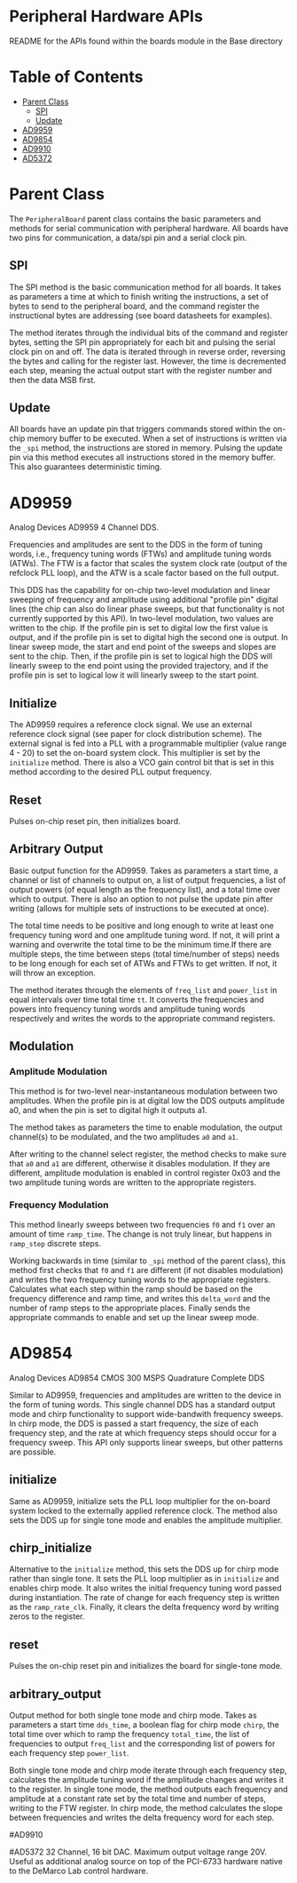 # Peripheral Hardware APIs
README for the APIs found within the boards module in the Base directory

# Table of Contents
* [Parent Class](#parent-class)
    * [SPI](#spi)
    * [Update](#update)
* [AD9959](#ad9959)
* [AD9854](#ad9854)
* [AD9910](#ad9910)
* [AD5372](#ad5372)

# Parent Class
The `PeripheralBoard` parent class contains the basic parameters and methods for serial communication with peripheral 
hardware. All boards have two pins for communication, a data/spi pin and a serial clock pin. 

## SPI
The SPI method is the basic communication method for all boards. It takes as parameters a time at which to finish 
writing the instructions, a set of bytes to send to the peripheral board, and the command register the instructional 
bytes are addressing (see board datasheets for examples). 

The method iterates through the individual bits of the command and register bytes, setting the SPI pin appropriately 
for each bit and pulsing the serial clock pin on and off. The data is iterated through in reverse order, reversing 
the bytes and calling for the register last. However, the time is decremented each step, meaning the actual output
start with the register number and then the data MSB first. 

## Update
All boards have an update pin that triggers commands stored within the on-chip memory buffer to be executed. When a 
set of instructions is written via the `_spi` method, the instructions are stored in memory. Pulsing the update pin 
via this method executes all instructions stored in the memory buffer. This also guarantees deterministic timing.

# AD9959
Analog Devices AD9959 4 Channel DDS.

Frequencies and amplitudes are sent to the DDS in the form of tuning words, i.e., frequency tuning words (FTWs) and 
amplitude tuning words (ATWs). The FTW is a factor that scales the system clock rate (output of the refclock PLL loop),
and the ATW is a scale factor based on the full output. 

This DDS has the capability for on-chip two-level modulation and linear sweeping of frequency and amplitude using 
additional "profile pin" digital lines (the chip can also do linear phase sweeps, but that functionality is not currently 
supported by this API). In two-level modulation, two values are written to the chip. If the profile pin is set
to digital low the first value is output, and if the profile pin is set to digital high the second one is output.
In linear sweep mode, the start and end point of the sweeps and slopes are sent to the chip. Then, if the profile pin 
is set to logical high the DDS will linearly sweep to the end point using the provided trajectory, and if the profile pin
is set to logical low it will linearly sweep to the start point. 

## Initialize
The AD9959 requires a reference clock signal. We use an external reference clock signal (see paper for clock 
distribution scheme). The external signal is fed into a PLL with a programmable multiplier (value range 4 - 20)
to set the on-board system clock. This multiplier is set by the `initialize` method. There is also a VCO gain control 
bit that is set in this method according to the desired PLL output frequency. 

## Reset
Pulses on-chip reset pin, then initializes board.

## Arbitrary Output
Basic output function for the AD9959. Takes as parameters a start time, a channel or list of channels to output on, 
a list of output frequencies, a list of output powers (of equal length as the frequency list), and a total time over which 
to output. There is also an option to not pulse the update pin after writing (allows for multiple sets of instructions 
to be executed at once). 

The total time needs to be positive and long enough to write at least one frequency tuning word and one amplitude
tuning word. If not, it will print a warning and overwrite the total time to be the minimum time.If there are multiple 
steps, the time between steps (total time/number of steps) needs to be long enough for each set of ATWs and FTWs to get
written. If not, it will throw an exception. 

The method iterates through the elements of `freq_list` and `power_list` in equal intervals over time total time `tt`.
It converts the frequencies and powers into frequency tuning words and amplitude tuning words respectively and writes
the words to the appropriate command registers.

## Modulation
### Amplitude Modulation
This method is for two-level near-instantaneous modulation between two amplitudes. When the profile pin is at digital 
low the DDS outputs amplitude a0, and when the pin is set to digital high it outputs a1.

The method takes as parameters the time to enable modulation, the output channel(s) to be modulated, and the two 
amplitudes `a0` and `a1`. 

After writing to the channel select register, the method checks to make sure that `a0` and `a1` are different, otherwise
it disables modulation. If they are different, amplitude modulation is enabled in control register 0x03 and the two 
amplitude tuning words are written to the appropriate registers. 

### Frequency Modulation
This method linearly sweeps between two frequencies `f0` and `f1` over an amount of time `ramp_time`. The change is not
truly linear, but happens in `ramp_step` discrete steps. 

Working backwards in time (similar to `_spi` method of the parent class), this method first checks that `f0` and `f1` 
are different (if not disables modulation) and writes the two frequency tuning words
to the appropriate registers. Calculates what each step within the ramp should be based on the frequency difference
and ramp time, and writes this `delta_word` and the number of ramp steps to the appropriate places. Finally sends the 
appropriate commands to enable and set up the linear sweep mode. 

# AD9854
Analog Devices AD9854 CMOS 300 MSPS Quadrature Complete DDS

Similar to AD9959, frequencies and amplitudes are written to the device in the form of tuning words. This single channel
DDS has a standard output mode and chirp functionality to support wide-bandwith frequency sweeps. In chirp mode, 
the DDS is passed a start frequency, the size of each frequency step, and the rate at which frequency steps should occur
for a frequency sweep. This API only supports linear sweeps, but other patterns are possible. 

## initialize 
Same as AD9959, initialize sets the PLL loop multiplier for the on-board system locked to the externally applied
reference clock. The method also sets the DDS up for single tone mode and enables the amplitude multiplier. 

## chirp_initialize
Alternative to the `initialize` method, this sets the DDS up for chirp mode rather than single tone. It sets the PLL
loop multiplier as in `initialize` and enables chirp mode. It also writes the initial frequency tuning word passed during
instantiation. The rate of change for each frequency step is written as the `ramp_rate_clk`. Finally, it clears the 
delta frequency word by writing zeros to the register. 

## reset
Pulses the on-chip reset pin and initializes the board for single-tone mode. 

## arbitrary_output
Output method for both single tone mode and chirp mode. Takes as parameters a start time `dds_time`, a boolean flag
for chirp mode `chirp`, the total time over which to ramp the frequency `total_time`, the list of frequencies to 
output `freq_list` and the corresponding list of powers for each frequency step `power_list`.

Both single tone mode and chirp mode iterate through each frequency step, calculates the amplitude tuning word
if the amplitude changes and writes it to the register. In single tone mode, the method outputs each frequency 
and amplitude at a constant rate set by the total time and number of steps, writing to the FTW register. 
In chirp mode, the method calculates the slope between frequencies and writes the delta frequency word for each step.

#AD9910 

#AD5372
32 Channel, 16 bit DAC. Maximum output voltage range 20V. Useful as additional analog source on top of the PCI-6733
hardware native to the DeMarco Lab control hardware. 